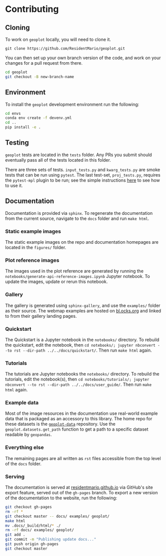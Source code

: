 # Contributing

## Cloning

To work on `geoplot` locally, you will need to clone it.

```git
git clone https://github.com/ResidentMario/geoplot.git
```

You can then set up your own branch version of the code, and work on your changes for a pull request from there.

```bash
cd geoplot
git checkout -B new-branch-name
```

## Environment

To install the `geoplot` development environment run the following:

```bash
cd envs
conda env create -f devenv.yml
cd ..
pip install -e .
```

## Testing

`geoplot` tests are located in the `tests` folder. Any PRs you submit should eventually pass all of the tests located in this folder.

There are three sets of tests. `input_tests.py` and `kwarg_tests.py` are smoke tests that can be run using `pytest`. The last test-set, `proj_tests.py`, requires the `pytest-mpl` plugin to be run; see the simple instructions [here](https://github.com/matplotlib/pytest-mpl#using) to see how to use it.

## Documentation

Documentation is provided via `sphinx`. To regenerate the documentation from the current source, navigate to the `docs` folder and run `make html`.

### Static example images

The static example images on the repo and documentation homepages are located in the `figures/` folder.

### Plot reference images

The images used in the plot reference are generated by running the  `notebooks/generate-api-reference-images.ipynb` Jupyter notebook. To update the images, update or rerun this notebook.

### Gallery

The gallery is generated using `sphinx-gallery`, and use the `examples/` folder as their source. The webmap examples are hosted on [bl.ocks.org](http://bl.ocks.org/) and linked to from their gallery landing pages.

### Quickstart

The Quickstart is a Jupyter notebook in the `notebooks/` directory. To rebuild the quickstart, edit the notebook, then `cd notebooks/; jupyter nbconvert --to rst --dir-path ../../docs/quickstart/`. Then run `make html` again.

### Tutorials

The tutorials are Jupyter notebooks the `notebooks/` directory. To rebuild the tutorials, edit the notebook(s), then `cd notebooks/tutorials/; jupyter nbconvert --to rst --dir-path ../../docs/user_guide/`. Then run `make html` again.

### Example data

Most of the image resources in the documentation use real-world example data that is packaged as an accessory to this library. The home repo for these datasets is the [`geoplot-data`](https://github.com/ResidentMario/geoplot-data) repository. Use the `geoplot.datasets.get_path` function to get a path to a specific dataset readable by `geopandas`.

### Everything else

The remaining pages are all written as `rst` files accessible from the top level of the `docs` folder.

### Serving

The documentation is served at [residentmario.github.io](https://residentmario.github.io/geoplot/index.html) via GitHub's site export feature, served out of the `gh-pages` branch. To export a new version of the documentation to the website, run the following:

```bash
git checkout gh-pages
rm -rf *
git checkout master -- docs/ examples/ geoplot/
make html
mv .docs/_build/html/* ./
rm -rf docs/ examples/ geoplot/
git add .
git commit -m "Publishing update docs..."
git push origin gh-pages
git checkout master
```
